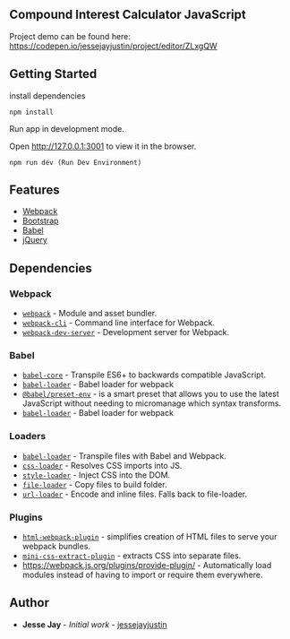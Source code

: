 ## Compound Interest Calculator JavaScript

Project demo can be found here: https://codepen.io/jessejayjustin/project/editor/ZLxgQW

## Getting Started

install dependencies

```
npm install
```

Run app in development mode.

Open http://127.0.0.1:3001 to view it in the browser.

``` 
npm run dev (Run Dev Environment)
```

## Features 

- [Webpack](https://webpack.js.org/)
- [Bootstrap](https://getbootstrap.com/docs/4.3/getting-started/introduction/)
- [Babel](https://babeljs.io/)
- [jQuery](https://jquery.com/)

## Dependencies

### Webpack

- [`webpack`](https://github.com/webpack/webpack) - Module and asset bundler.
- [`webpack-cli`](https://github.com/webpack/webpack-cli) - Command line interface for Webpack.
- [`webpack-dev-server`](https://github.com/webpack/webpack-dev-server) - Development server for Webpack.

### Babel

- [`babel-core`](https://babeljs.io/docs/en/babel-core) - Transpile ES6+ to backwards compatible JavaScript.
- [`babel-loader`](https://github.com/babel/babel-loader) - Babel loader for webpack
- [`@babel/preset-env`]() - is a smart preset that allows you to use the latest JavaScript without needing to micromanage which syntax transforms.
- [`babel-loader`](https://github.com/babel/babel-loader) - Babel loader for webpack

### Loaders

- [`babel-loader`](https://webpack.js.org/loaders/babel-loader/) - Transpile files with Babel and Webpack.
- [`css-loader`](https://webpack.js.org/loaders/css-loader/) - Resolves CSS imports into JS.
- [`style-loader`](https://webpack.js.org/loaders/style-loader/) - Inject CSS into the DOM.
- [`file-loader`](https://webpack.js.org/loaders/file-loader/) - Copy files to build folder.
- [`url-loader`](https://webpack.js.org/loaders/url-loader/) - Encode and inline files. Falls back to file-loader.

### Plugins

- [`html-webpack-plugin`](https://webpack.js.org/plugins/html-webpack-plugin/) - simplifies creation of HTML files to serve your webpack bundles.
- [`mini-css-extract-plugin`](https://webpack.js.org/plugins/mini-css-extract-plugin/) - extracts CSS into separate files.
- https://webpack.js.org/plugins/provide-plugin/ - Automatically load modules instead of having to import or require them everywhere.

## Author

* **Jesse Jay** - *Initial work* - [jessejayjustin](https://github.com/jessejayjustin)
